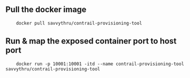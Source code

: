 ## Pull the docker image

        docker pull savvythru/contrail-provisioning-tool

## Run & map the exposed container port to host port
        
        docker run -p 10001:10001 -itd --name contrail-provisioning-tool savvythru/contrail-provisioning-tool
